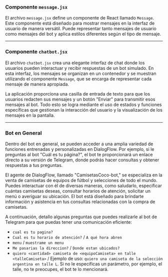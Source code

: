 ### Componente `message.jsx`

El archivo `message.jsx` define un componente de React llamado `Message`. Este componente está diseñado para mostrar mensajes en la interfaz de usuario de manera versátil. Puede representar tanto mensajes de usuario como mensajes del bot y aplica estilos diferentes según el tipo de mensaje.

---

### Componente `chatbot.jsx`

El archivo `chatbot.jsx` crea una elegante interfaz de chat donde los usuarios pueden interactuar y recibir respuestas de un bot simulado. En esta interfaz, los mensajes se organizan en un contenedor y se muestran utilizando el componente `Message`, que se encarga de representar cada mensaje de manera apropiada.

La aplicación proporciona una casilla de entrada de texto para que los usuarios redacten sus mensajes y un botón "Enviar" para transmitir esos mensajes al bot. Todo esto se logra mediante el uso de estados y funciones específicas que gestionan la interacción del usuario y la visualización de los mensajes en la pantalla.

---

### Bot en General

Dentro del bot en general, se pueden acceder a una amplia variedad de funciones entrenadas y personalizadas en DialogFlow. Por ejemplo, si le preguntas al bot "Cuál es tu página?", el bot te proporcionará un enlace directo a su versión de Telegram, donde podrás hacer consultas y obtener respuestas a tus preguntas.

El agente de DialogFlow, llamado "CamisetasCoco-bot," se especializa en la venta de camisetas de equipos de fútbol y selecciones de todo el mundo. Puedes interactuar con él de diversas maneras, como saludarlo, especificar cuántas camisetas deseas, consultar horarios de atención, solicitar un menú o averiguar su ubicación. El bot está diseñado para brindarte información y asistencia en tus consultas relacionadas con la compra de camisetas.

A continuación, detallo algunas preguntas que puedes realizarle al bot de Telegram para que puedas tener una comunicación eficiente:

- `cual es tu pagina?`
- `Cual es tu horario de atención?` / `A qué hora abren`
- `menu` / `muestrame un menu`
- `Me pasarias la direccion?` / `Donde estan ubicados?`
- `quiero <cantidad> camiseta de <equipoCamiseta> en talle <talleCamiseta>` / Ejemplo de uso: `quiero una camiseta de la selección argentina en talle L`. Si no le especificas un parámetro, por ejemplo, el talle, no te preocupes, el bot te lo mencionará.
